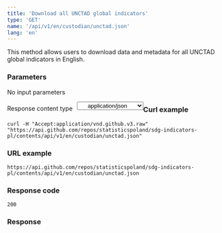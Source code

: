 ```yaml
---
title: 'Download all UNCTAD global indicators'
type: 'GET'
name: '/api/v1/en/custodian/unctad.json'
lang: 'en'
---
```


This method allows users to download data and metadata for all UNCTAD global indicators in English.

### Parameters

<p>No input parameters</p>

<p style='float:left;margin-top: 7px;'>Response content type</p>
<select style='float:left;padding: 0px 15px;width: 155px;margin-left: 10px;text-align-last: center;'>
  <option>application/json</option>
</select>

<div id='example1'>

<h3 id="przykładowy-curl">Curl example</h3>

<p><code class="highlighter-rouge">curl -H "Accept:application/vnd.github.v3.raw" "https://api.github.com/repos/statisticspoland/sdg-indicators-pl/contents/api/v1/en/custodian/unctad.json"</code></p>

<h3 id="przykładowy-url">URL example</h3>

<p><code class="highlighter-rouge">https://api.github.com/repos/statisticspoland/sdg-indicators-pl/contents/api/v1/en/custodian/unctad.json</code></p>

<h3 id="przykładowy-kod-odpowiedzi">Response code</h3>

<p><code class="highlighter-rouge">200</code></p>

<h3 id="przykładowa-odpowiedź">Response</h3>

<p><code class="highlighter-rouge" id="show-data-en-unctad">
</code></p>

</div>

<script>

$.getJSON('http://sdg.gov.pl/api/v1/en/custodian/unctad.json', function(data) {
    $('#show-data-en-unctad').html(JSON.stringify(data, null, 2));
});

</script>
